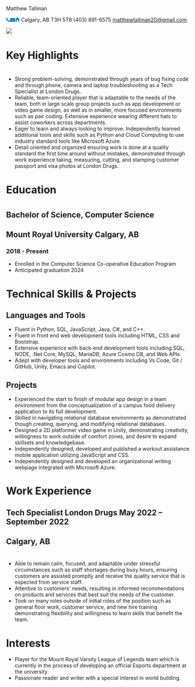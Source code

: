 ﻿Matthew Tallman

![](Aspose.Words.d2c8e4be-9fb3-41d3-a005-995795611390.001.png)![](Aspose.Words.d2c8e4be-9fb3-41d3-a005-995795611390.002.png)![](Aspose.Words.d2c8e4be-9fb3-41d3-a005-995795611390.003.png)   Calgary, AB T3H 5T8	(403) 891-6575	<matthewtallman20@gmail.com>

![](Aspose.Words.d2c8e4be-9fb3-41d3-a005-995795611390.004.png)

# Key Highlights
#
- Strong problem-solving, demonstrated through years of bug fixing code and through phone, camera and laptop troubleshooting as a Tech Specialist at London Drugs.
- Reliable, team-oriented player that is adaptable to the needs of the team, both in large scale group projects such as app development or video game design, as well as in smaller, more focused environments such as pair coding. Extensive experience wearing different hats to assist coworkers across departments.
- Eager to learn and always looking to improve. Independently learned additional tools and skills such as Python and Cloud Computing to use industry standard tools like Microsoft Azure.
- Detail oriented and organized ensuring work is done at a quality standard the first time around without mistakes, demonstrated through work experience taking, measuring, cutting, and stamping customer passport and visa photos at London Drugs.


# Education
#

## **Bachelor of Science, Computer Science**
## Mount Royal University  Calgary, AB
### 2018 - Present


- Enrolled in the Computer Science Co-operative Education Program
- Anticipated graduation 2024

# Technical Skills & Projects

## **Languages and Tools**
- Fluent in Python, SQL, JavaScript, Java, C#, and  C++.
- Fluent in front end web development tools including HTML, CSS and Bootstrap.
- Extensive experience with back-end development tools including SQL, NODE, .Net Core, MySQL, MariaDB, Azure Cosmo DB, and Web APIs.
- Adept with developer tools and environments including Vs Code, Git / GitHub, Unity, Emacs and Copilot.
## **Projects**
- Experienced the start to finish of modular app design in a team environment from the conceptualization of a campus food delivery application to its full development.
- Skilled in navigating relational database environments as demonstrated though creating, querying, and modifying relational databases.
- Designed a 2D platformer video game in Unity, demonstrating creativity, willingness to work outside of comfort zones, and desire to expand skillsets and knowledgebase.
- Independently designed, developed and published a workout assistance mobile application utilizing JavaScript and CSS. 
- Independently designed and developed an organizational writing webpage integrated with Microsoft Azure.


# Work Experience


## **Tech Specialist** London Drugs **May 2022 – September 2022**
## Calgary, AB
#
- Able to remain calm, focused, and adaptable under stressful circumstances such as staff shortages during busy hours, ensuring customers are assisted promptly and receive the quality service that is expected from service staff.
- Attentive to customers’ needs, resulting in informed recommendations on products and services that best suit the needs of the customer.
- Took on many roles outside of initial roles of the position such as general floor work, customer service, and new hire training demonstrating flexibility and willingness to learn skills that benefit the team.


# Interests
- Player for the Mount Royal Varsity League of Legends team which is currently in the process of developing an official Esports department at the university.
- Passionate reader and writer with a special interest in world building.
